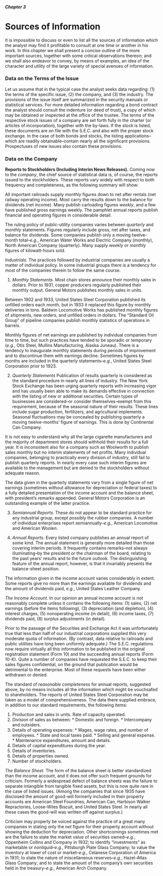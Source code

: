 ##### Chapter 3

# Sources of Information

It is impossible to discuss or even to list all the sources of information which the analyst may find it profitable to consult at one time or another in his work. In this chapter we shall present a concise outline of the more important sources, together with some critical observations thereon; and we shall also endeavor to convey, by means of examples, an idea of the character and utility of the large variety of special avenues of information.

### Data on the Terms of the Issue

Let us assume that in the typical case the analyst seeks data regarding: (1) the terms of the specific issue, (2) the company, and (3) the industry. The provisions of the issue itself are summarized in the security manuals or statistical services. For more detailed information regarding a bond contract the analyst should consult the indenture (or deed of trust), a copy of which may be obtained or inspected at the office of the trustee. The terms of the respective stock issues of a company are set forth fully in the charter (or articles of incorporation), together with the by-laws. If the stock is listed, these documents are on file with the S.E.C. and also with the proper stock exchange. In the case of both bonds and stocks, the listing applications–which are readily obtainable–contain nearly all the significant provisions. Prospectuses of new issues also contain these provisions.

### Data on the Company

**Reports to Stockholders (Including Interim News Releases).** Coming now to the *company*, the chief source of statistical data is, of course, the reports issued to the stockholders. These reports vary widely with respect to both frequency and completeness, as the following summary will show:

All important railroads supply *monthly* figures down to net after rentals (net railway operating income). Most carry the results down to the balance for dividends (net income). Many publish carloading figures *weekly*, and a few have published gross earnings weekly. The pamphlet annual reports publish financial and operating figures in considerable detail.

The ruling policy of public-utility companies varies between *quarterly* and *monthly* statements. Figures regularly include gross, net after taxes, and balance for dividends. Some companies publish only a moving twelve-month total–*e.g.*, American Water Works and Electric Company (monthly), North American Company (quarterly). Many supply *weekly* or *monthly* figures of kilowatt-hours sold.

*Industrials.* The practices followed by industrial companies are usually a matter of individual policy. In some industrial groups there is a tendency for most of the companies therein to follow the same course.

1. *Monthly Statements.* Most chain stores announce their monthly sales in dollars. Prior to 1931, copper producers regularly published their monthly output. General Motors publishes monthly sales in units.

Between 1902 and 1933, United States Steel Corporation published its unfilled orders each month, but in 1933 it replaced this figure by monthly deliveries in tons. Baldwin Locomotive Works has published monthly figures of shipments, new orders, and unfilled orders in dollars. The “Standard Oil Group” of pipeline companies publish monthly statistics of operations in barrels.

Monthly figures of net earnings are published by individual companies from time to time, but such practices have tended to be sporadic or temporary (*e.g.*, Otis Steel, Mullins Manufacturing, Alaska Juneau). There is a tendency to inaugurate monthly statements during periods of improvement and to discontinue them with earnings decline. Sometimes figures by months are included in the quarterly statements–*e.g.*, United States Steel Corporation prior to 1923.

2. *Quarterly Statements* Publication of results quarterly is considered as the standard procedure in nearly all lines of industry. The New York Stock Exchange has been urging quarterly reports with increasing vigor and has usually been able to make its demands effective in connection with the listing of new or additional securities. Certain types of businesses are considered–or consider themselves–exempt from this requirement, because of the seasonal nature of their results. These lines include sugar production, fertilizers, and agricultural implements. Seasonal fluctuations may be concealed by publishing quarterly a moving twelve-months’ figure of earnings. This is done by Continental Can Company.

It is not easy to understand why all the large cigarette manufacturers and the majority of department stores should withhold their results for a full year. It is inconsistent also for a company such as Woolworth to publish sales monthly but no interim statements of net profits. Many individual companies, belonging to practically every division of industry, still fail to publish quarterly reports. In nearly every case such interim figures are available to the management but are denied to the stockholders without adequate reason.

The data given in the quarterly statements vary from a single figure of net earnings (sometimes without allowance for depreciation or federal taxes) to a fully detailed presentation of the income account and the balance sheet, with president’s remarks appended. General Motors Corporation is an outstanding example of the latter practice.

3. *Semiannual Reports.* These do not appear to be standard practice for any industrial group, except possibly the rubber companies. A number of individual enterprises report semiannually–*e.g.*, American Locomotive and American Woolen.

4. *Annual Reports.* Every listed company publishes an annual report of some kind. The annual statement is generally more detailed than those covering interim periods. It frequently contains remarks–not always illuminating–by the president or the chairman of the board, relating to the past years’ results and to the future outlook. The distinguishing feature of the annual report, however, is that it invariably presents the balance-sheet position.

The information given in the income account varies considerably in extent. Some reports give no more than the earnings available for dividends and the amount of dividends paid, *e.g.*, United States Leather Company.

*The Income Account.* In our opinion an annual income account is not reasonably complete unless it contains the following items: (1) sales, (2) net earnings (before the items following), (3) depreciation (and depletion), (4) interest charges, (5) nonoperating income (in detail), (6) income taxes, (7) dividends paid, (8) surplus adjustments (in detail).

Prior to the passage of the Securities and Exchange Act it was unfortunately true that less than half of our industrial corporations supplied this very moderate quota of information. (By contrast, data relative to railroads and public utilities have long been uniformly adequate.) The S.E.C. regulations now require virtually all this information to be published in the original registration statement (Form 10) and the succeeding annual reports (Form 10-K). Quite a number of companies have requested the S.E.C. to keep their sales figures confidential, on the ground that publication would be detrimental to the enterprise. Most of these requests have been either withdrawn or denied.

The standard of *reasonable completeness* for annual reports, suggested above, by no means includes all the information which might be vouchsafed to shareholders. The reports of United States Steel Corporation may be taken as a model of comprehensiveness. The data there supplied embrace, in addition to our standard requirements, the following items:

  1. Production and sales in units. Rate of capacity operated.
  2. Division of sales as between:
    * Domestic and foreign.
    * Intercompany and outsiders.
  3. Details of operating expenses:
    * Wages, wage rates, and number of employees.
    * State and local taxes paid.
    * Selling and general expense.
    * Maintenance expenditures, amount and details.
  4. Details of capital expenditures during the year.
  5. Details of inventories.
  6. Details of properties owned.
  7. Number of stockholders.

 *The Balance Sheet.* The form of the balance sheet is better standardized than the income account, and it does not offer such frequent grounds for criticism. Formerly a widespread defect of balance sheets was the failure to separate intangible from tangible fixed assets, but this is now quite rare in the case of listed issues. (Among the companies that since 1935 have disclosed the amount of good-will formerly included in their property accounts are American Steel Foundries, American Can, Harbison Walker Repractories, Loose-Wiles Biscuit, and United States Steel. In nearly all these cases the good-will was written off against surplus.)

Criticism may properly be voiced against the practice of a great many companies in stating only the *net* figure for their property account without showing the deduction for depreciation. Other shortcomings sometimes met are the failure to state the market value of securities owned–*e.g.*, Oppenheim Collins and Company in 1932; to identify “investments” as marketable or nonliquid–*e.g.*, Pittsburgh Plate Glass Company; to value the inventory at lower of cost or market–*e.g.*, Celanese Corporation of America in 1931; to state the nature of miscellaneous reserves–*e.g.*, Hazel-Atlas Glass Company; and to state the amount of the company’s own securities held in the treasury–*e.g.*, American Arch Company.
